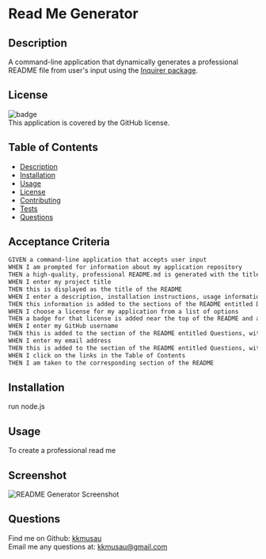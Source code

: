 # Read Me Generator

## Description
A command-line application that dynamically generates a professional README file from user's input using the  [Inquirer package](https://www.npmjs.com/package/inquirer).

## License
![badge](https://img.shields.io/badge/license-GitHub)
<br/>
This application is covered by the GitHub license.


  ## Table of Contents
  - [Description](#Description)
  - [Installation](#Installation)
  - [Usage](#Usage)
  - [License](#License)
  - [Contributing](#Constributing)
  - [Tests](#Tests)
  - [Questions](#Questions)

## Acceptance Criteria

```md
GIVEN a command-line application that accepts user input
WHEN I am prompted for information about my application repository
THEN a high-quality, professional README.md is generated with the title of my project and sections entitled Description, Table of Contents, Installation, Usage, License, Contributing, Tests, and Questions
WHEN I enter my project title
THEN this is displayed as the title of the README
WHEN I enter a description, installation instructions, usage information, contribution guidelines, and test instructions
THEN this information is added to the sections of the README entitled Description, Installation, Usage, Contributing, and Tests
WHEN I choose a license for my application from a list of options
THEN a badge for that license is added near the top of the README and a notice is added to the section of the README entitled License that explains which license the application is covered under
WHEN I enter my GitHub username
THEN this is added to the section of the README entitled Questions, with a link to my GitHub profile
WHEN I enter my email address
THEN this is added to the section of the README entitled Questions, with instructions on how to reach me with additional questions
WHEN I click on the links in the Table of Contents
THEN I am taken to the corresponding section of the README
```

  ## Installation
  run node.js

  ## Usage
  To create a professional read me

## Screenshot
![README Generator Screenshot](https://user-images.githubusercontent.com/101844445/173165182-080643f2-35ff-4298-96cb-88cc17634622.PNG)

  ## Questions
  Find me on Github: [kkmusau](https://github.com/kkmusau)
  </br>
  Email me any questions at: kkmusau@gmail.com
  </br>
